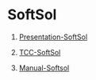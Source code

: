 # SoftSol

1. [Presentation-SoftSol](https://github.com/aofdtonhao/softsol/blob/master/Presentation-SoftSol.pdf)

2. [TCC-SoftSol](https://github.com/aofdtonhao/softsol/blob/master/TCC-SoftSol.pdf)

3. [Manual-Softsol](https://github.com/aofdtonhao/softsol/blob/master/Manual-Softsol.pdf)
